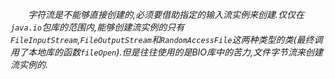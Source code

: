 _&#8195;&#8195;字符流是不能够直接创建的,必须要借助指定的输入流实例来创建.仅仅在`java.io`包库的范围内,能够创建流实例的只有`FileInputStream`,`FileOutputStream`和`RandomAccessFile`这两种类型的类(最终调用了本地库的函数`fileOpen`).但是往往使用的是BIO库中的苦力,文件字节流来创建流实例的._  
